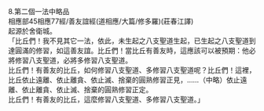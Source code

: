 8.第二個一法中略品  
相應部45相應77經/善友誼經(道相應/大篇/修多羅)(莊春江譯)  
起源於舍衛城。  
「比丘們！我不見其它一法，依此，未生起之八支聖道生起，已生起之八支聖道到達圓滿的修習，如這善友誼。比丘們！當比丘有善友時，這應該可以被預期：他必將修習八支聖道，必將多修習八支聖道。  
比丘們！有善友的比丘，如何修習八支聖道、多修習八支聖道呢？比丘們！這裡，比丘依止遠離、依止離貪、依止滅、捨棄的圓熟修習正見，……（中略）依止遠離、依止離貪、依止滅、捨棄的圓熟修習正定。  
比丘們！有善友的比丘，這麼修習八支聖道、多修習八支聖道。」  
  
  
